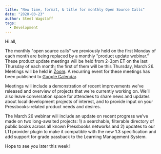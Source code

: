 ```yaml
---
title: "New time, format, & title for monthly Open Source Calls"
date: "2020-03-23"
author: Steel Wagstaff
tags: 
  - Development
---
```


Hi all,

The monthly "open source calls" we previously held on the first Monday of each month are being replaced by a monthly "product update webinar." These product update meetings will be held from 2-3pm ET on the last Thursday of each month; the first of them will be this Thursday, March 26. Meetings will be held in [Zoom](https://zoom.us/j/583078361). A recurring event for these meetings has been published to [Google Calendar]( https://calendar.google.com/event?action=TEMPLATE&tmeid=N3BqbXBsbTRhMW1pMmVlbDNnYWRmNDVvN2tfMjAyMDAzMjZUMTgwMDAwWiBzdGVlbEBwcmVzc2Jvb2tzLmNvbQ&tmsrc=steel%40pressbooks.com&scp=ALL).

Meetings will include a demonstration of recent improvements we've released and overview of projects that we're currently working on. We’ll also leave conversation space for attendees to share news and updates about local development projects of interest, and to provide input on your Pressbooks-related product needs and desires.

The March 26 webinar will include an update on recent progress we've made on two long-awaited projects: 1) a searchable, filterable directory of public books across all known Pressbooks networks and 2) updates to our LTI provider plugin to make it compatible with the new 1.3 specification and add support for grade passback to the Learning Management System.

Hope to see you later this week!
